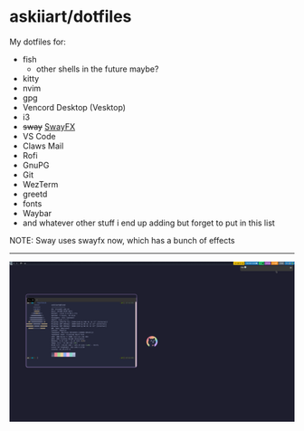 # askiiart/dotfiles

My dotfiles for:

- fish
  - other shells in the future maybe?
- kitty
- nvim
- gpg
- Vencord Desktop (Vesktop)
- i3
- ~~sway~~ [SwayFX](https://github.com/WillPower3309/swayfx)
- VS Code
- Claws Mail
- Rofi
- GnuPG
- Git
- WezTerm
- greetd
- fonts
- Waybar
- and whatever other stuff i end up adding but forget to put in this list

NOTE: Sway uses swayfx now, which has a bunch of effects

---

![A screenshot of fastfetch (like neofetch) running with these dotfiles](/screenshot.png)
